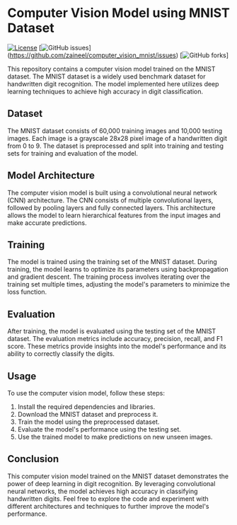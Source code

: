 # Computer Vision Model using MNIST Dataset

[![License](https://img.shields.io/badge/License-MIT-blue.svg)](https://opensource.org/licenses/MIT)
[![GitHub issues](https://img.shields.io/github/issues/zaineel/computer_vision_mnist)]
(https://github.com/zaineel/computer_vision_mnist/issues)
[![GitHub forks](https://img.shields.io/github/forks/zaineel/computer_vision_mnist)]

This repository contains a computer vision model trained on the MNIST dataset. The MNIST dataset is a widely used benchmark dataset for handwritten digit recognition. The model implemented here utilizes deep learning techniques to achieve high accuracy in digit classification.

## Dataset

The MNIST dataset consists of 60,000 training images and 10,000 testing images. Each image is a grayscale 28x28 pixel image of a handwritten digit from 0 to 9. The dataset is preprocessed and split into training and testing sets for training and evaluation of the model.

## Model Architecture

The computer vision model is built using a convolutional neural network (CNN) architecture. The CNN consists of multiple convolutional layers, followed by pooling layers and fully connected layers. This architecture allows the model to learn hierarchical features from the input images and make accurate predictions.

## Training

The model is trained using the training set of the MNIST dataset. During training, the model learns to optimize its parameters using backpropagation and gradient descent. The training process involves iterating over the training set multiple times, adjusting the model's parameters to minimize the loss function.

## Evaluation

After training, the model is evaluated using the testing set of the MNIST dataset. The evaluation metrics include accuracy, precision, recall, and F1 score. These metrics provide insights into the model's performance and its ability to correctly classify the digits.

## Usage

To use the computer vision model, follow these steps:

1. Install the required dependencies and libraries.
2. Download the MNIST dataset and preprocess it.
3. Train the model using the preprocessed dataset.
4. Evaluate the model's performance using the testing set.
5. Use the trained model to make predictions on new unseen images.

## Conclusion

This computer vision model trained on the MNIST dataset demonstrates the power of deep learning in digit recognition. By leveraging convolutional neural networks, the model achieves high accuracy in classifying handwritten digits. Feel free to explore the code and experiment with different architectures and techniques to further improve the model's performance.
